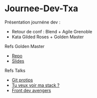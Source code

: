 Journee-Dev-Txa
===============

Présentation journéne dev : 
- Retour de conf : Blend + Agile Grenoble 
- Kata Gilded Roses + Golden Master

Refs Golden Master 
- [Repo](https://github.com/martinsson/EncodeAudioLegacy)
- [Slides](http://fr.slideshare.net/sanlaville/20140530-itakegolden-master)

Refs Talks
- [Git protips](http://delicious-insights.com/talks/blend2014-git-protips/#/)
- [Tu veux voir ma stack ?](http://talks.m4dz.net/pssst_tu_veux_voir_ma_stack.html#/)
- [Front dev avengers](http://delicious-insights.com/talks/blend2014-dev-avengers/?utm_source=blend&utm_medium=slides&utm_campaign=dev-avengers#/)

